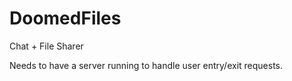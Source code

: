 DoomedFiles
===========

Chat + File Sharer

Needs to have a server running to handle user entry/exit requests.
